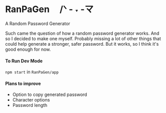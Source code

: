 # RanPaGen ㅤ/ᐠ - ˕ -マ
A Random Password Generator

Such came the question of how a random password generator works.
And so I decided to make one myself.
Probably missing a lot of other things that could help generate a stronger, safer password.
But it works, so I think it's good enough for now.

#### To Run Dev Mode
`npm start` in `RanPaGen/app`

#### Plans to improve
- Option to copy generated password
- Character options
- Password length